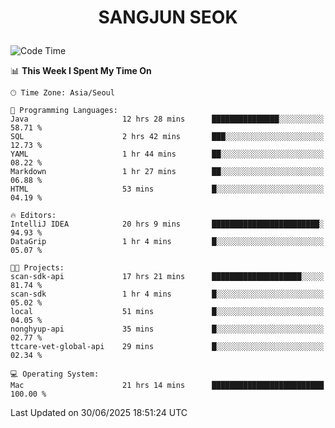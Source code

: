 <h1>
 <p align="center">
   SANGJUN SEOK
 </p>
</h1>

<!--START_SECTION:waka-->
![Code Time](http://img.shields.io/badge/Code%20Time-4%2C448%20hrs%2050%20mins-blue)

📊 **This Week I Spent My Time On** 

```text
🕑︎ Time Zone: Asia/Seoul

💬 Programming Languages: 
Java                     12 hrs 28 mins      ███████████████░░░░░░░░░░   58.71 % 
SQL                      2 hrs 42 mins       ███░░░░░░░░░░░░░░░░░░░░░░   12.73 % 
YAML                     1 hr 44 mins        ██░░░░░░░░░░░░░░░░░░░░░░░   08.22 % 
Markdown                 1 hr 27 mins        ██░░░░░░░░░░░░░░░░░░░░░░░   06.88 % 
HTML                     53 mins             █░░░░░░░░░░░░░░░░░░░░░░░░   04.19 % 

🔥 Editors: 
IntelliJ IDEA            20 hrs 9 mins       ████████████████████████░   94.93 % 
DataGrip                 1 hr 4 mins         █░░░░░░░░░░░░░░░░░░░░░░░░   05.07 % 

🐱‍💻 Projects: 
scan-sdk-api             17 hrs 21 mins      ████████████████████░░░░░   81.74 % 
scan-sdk                 1 hr 4 mins         █░░░░░░░░░░░░░░░░░░░░░░░░   05.02 % 
local                    51 mins             █░░░░░░░░░░░░░░░░░░░░░░░░   04.05 % 
nonghyup-api             35 mins             █░░░░░░░░░░░░░░░░░░░░░░░░   02.77 % 
ttcare-vet-global-api    29 mins             █░░░░░░░░░░░░░░░░░░░░░░░░   02.34 % 

💻 Operating System: 
Mac                      21 hrs 14 mins      █████████████████████████   100.00 % 
```


 Last Updated on 30/06/2025 18:51:24 UTC
<!--END_SECTION:waka-->
